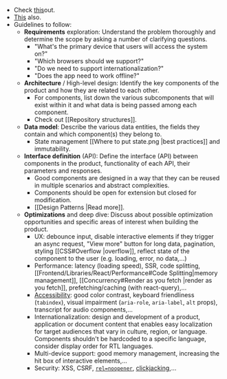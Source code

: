 - Check [this](https://gist.github.com/vasanthk/485d1c25737e8e72759f)out.
- [This](https://github.com/checkcheckzz/system-design-interview) also.
- Guidelines to follow:
	- **Requirements** exploration: Understand the problem thoroughly and determine the scope by asking a number of clarifying questions.
		- "What's the primary device that users will access the system on?"
		- "Which browsers should we support?"
		- "Do we need to support internationalization?"
		- "Does the app need to work offline?"
	- **Architecture** / High-level design: Identify the key components of the product and how they are related to each other.
		- For components, list down the various subcomponents that will exist within it and what data is being passed among each component.
		- Check out [[Repository structures]].
	- **Data model**: Describe the various data entities, the fields they contain and which component(s) they belong to.
		- State management [[Where to put state.png |best practices]] and immutability.
	- **Interface definition** (API): Define the interface (API) between components in the product, functionality of each API, their parameters and responses.
		- Good components are designed in a way that they can be reused in multiple scenarios and abstract complexities.
		- Components should be open for extension but closed for modification.
		- [[Design Patterns |Read more]].
	- **Optimizations** and deep dive: Discuss about possible optimization opportunities and specific areas of interest when building the product.
		- UX: debounce input, disable interactive elements if they trigger an async request, "View more" button for long data, pagination, styling [[CSS#Overflow |overflow]], reflect state of the component to the user (e.g. loading, error, no data,...)
		- Performance: latency (loading speed), SSR, code splitting, [[Frontend/Libraries/React/Performance#Code Splitting|memory management]], [[Concurrency#Render as you fetch |render as you fetch]], prefetching/caching (with react-query),...
		- [Accessibility](https://www.w3.org/WAI/fundamentals/accessibility-intro/): good color contrast, keyboard friendliness (`tabindex`), visual impairment (`aria-role`, `aria-label`, `alt` props), transcript for audio components,...
		- Internationalization: design and development of a product, application or document content that enables easy localization for target audiences that vary in culture, region, or language. Components shouldn't be hardcoded to a specific language, consider display order for RTL languages.
		- Multi-device support: good memory management, increasing the hit box of interactive elements,...
		- Security: XSS, CSRF, [`rel=noopener`](https://mathiasbynens.github.io/rel-noopener/), [clickjacking](https://owasp.org/www-community/attacks/Clickjacking),...